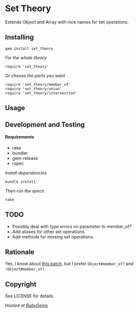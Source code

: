 Set Theory
==========

Extends Object and Array with nice names for set operations.

Installing
----------

    gem install set_theory

_For the whole library_

    require 'set_theory'

_Or choose the parts you want_

    require 'set_theory/member_of'
    require 'set_theory/union'
    require 'set_theory/intersection'

Usage
-----

Development and Testing
-----------------------

#### Requirements

* rake
* bundler
* gem-release
* rspec

_Install dependencies_

    bundle install

_Then run the specs_

    rake

TODO
----

* Possibly deal with type errors on parameter to member_of?
* Add aliases for other set operations.
* Add methods for missing set operations.

Rationale
---------
Yes, I know about [this patch](https://github.com/rails/rails/pull/265), but I prefer `Object#member_of?` and `!Object#member_of?`.

Copyright
---------
See LICENSE for details.

_Hosted at [RubyGems](http://rubygems.org/gems/set_theory)_